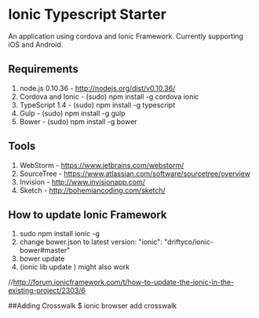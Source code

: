 # Ionic Typescript Starter

An application using cordova and Ionic Framework. Currently supporting iOS and Android.

## Requirements
 1. node.js 0.10.36 - http://nodejs.org/dist/v0.10.36/
 2. Cordova and Ionic - (sudo) npm install -g cordova ionic
 3. TypeScript 1.4 - (sudo) npm install -g typescript 
 4. Gulp - (sudo) npm install -g gulp
 5. Bower - (sudo) npm install -g bower

## Tools
 1. WebStorm - https://www.jetbrains.com/webstorm/
 2. SourceTree - https://www.atlassian.com/software/sourcetree/overview
 3. Invision - http://www.invisionapp.com/
 4. Sketch - http://bohemiancoding.com/sketch/


## How to update Ionic Framework
1. sudo npm install ionic -g
2. change bower.json to latest version: "ionic": "driftyco/ionic-bower#master"
3. bower update
4. (ionic lib update ) might also work

//http://forum.ionicframework.com/t/how-to-update-the-ionic-in-the-existing-project/2303/6

##Adding Crosswalk
$ ionic browser add crosswalk